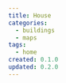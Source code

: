 ```yaml
---
title: House
categories:
  - buildings
  - maps
tags:
  - home
created: 0.1.0
updated: 0.2.0
---
```

